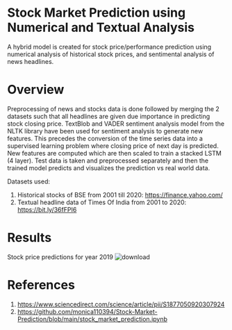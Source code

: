 # Stock Market Prediction using Numerical and Textual Analysis 

A hybrid model is created for stock price/performance prediction
using numerical analysis of historical stock prices, and sentimental analysis of
news headlines.

# Overview
Preprocessing of news and stocks data is done followed by merging the 2 datasets such that all headlines are given due importance in predicting stock closing price. 
TextBlob and VADER sentiment analysis model from the NLTK library have been used for sentiment analysis to generate new features. This precedes the conversion of the time series data into a supervised learning problem where closing price of next day is predicted.
New features are computed which are then scaled to train a stacked LSTM (4 layer).
Test data is taken and preprocessed separately and then the trained model predicts and visualizes the prediction vs real world data.

Datasets used: 
1. Historical stocks of BSE from 2001 till 2020: https://finance.yahoo.com/
2. Textual headline data of Times Of India from 2001 to 2020: https://bit.ly/36fFPI6

# Results
Stock price predictions for year 2019
![download](https://user-images.githubusercontent.com/58306552/104956613-826be980-59f2-11eb-81aa-bf89f4b23eb2.png)

# References 
1. https://www.sciencedirect.com/science/article/pii/S1877050920307924
2. https://github.com/monica110394/Stock-Market-Prediction/blob/main/stock_market_prediction.ipynb

